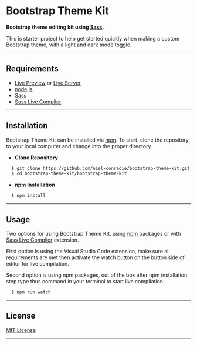 # **Bootstrap Theme Kit**

**Bootstrap theme editing kit using [Sass](https://sass-lang.com).**

This is starter project to help get started quickly when making a custom Bootstrap theme, with a light and dark mode toggle.

----
## **Requirements**

- [Live Preview](https://marketplace.visualstudio.com/items?itemName=ms-vscode.live-server) or [Live Server](https://marketplace.visualstudio.com/items?itemName=ritwickdey.LiveServer)
- [node.js](https://nodejs.org/en/)
- [Sass](https://marketplace.visualstudio.com/items?itemName=Syler.sass-indented)
- [Sass Live Compiler](https://marketplace.visualstudio.com/items?itemName=glenn2223.live-sass)
----
## **Installation**

Bootstrap Theme Kit can be installed via [npm](https://www.npmjs.com). To start, clone the repository to your local computer and change into the proper directory.

* **Clone Repository**
```bash
  $ git clone https://github.com/niel-conradie/bootstrap-theme-kit.git
  $ cd bootstrap-theme-kit/bootstrap-theme-kit
```

* **npm Installation**
```bash
  $ npm install
```

----
## **Usage**

Two options for using Bootstrap Theme Kit, using [npm](https://www.npmjs.com) packages or with [Sass Live Compiler](https://marketplace.visualstudio.com/items?itemName=glenn2223.live-sass) extension.

First option is using the Visual Studio Code extension, make sure all requirements are met then activate the watch button on the button side of editor for live compilation.

Second option is using npm packages, out of the box after npm installation step type thus command in your terminal to start live compilation.

```bash
  $ npm run watch
```

----
## **License**

[MIT License](https://github.com/niel-conradie/bootstrap-theme-kit/blob/master/LICENSE)

----